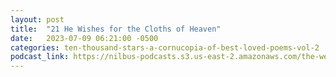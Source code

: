 ```yaml
---
layout: post
title:  "21 He Wishes for the Cloths of Heaven"
date:   2023-07-09 06:21:00 -0500
categories: ten-thousand-stars-a-cornucopia-of-best-loved-poems-vol-2
podcast_link: https://nilbus-podcasts.s3.us-east-2.amazonaws.com/the-well-trained-mind/Ten%20Thousand%20Stars%20-%20A%20Cornucopia%20of%20Best-Loved%20Poems,%20Vol%202/21%20He%20Wishes%20for%20the%20Cloths%20of%20Heaven.mp3
---
```

